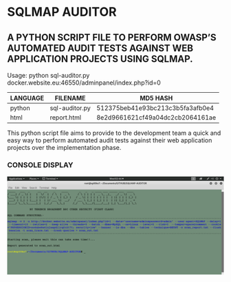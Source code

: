 # SQLMAP AUDITOR
## A PYTHON SCRIPT FILE TO PERFORM OWASP’S AUTOMATED AUDIT TESTS AGAINST WEB APPLICATION PROJECTS USING SQLMAP.

Usage: python sql-auditor.py docker.website.eu:46550/adminpanel/index.php?id=0

| LANGUAGE | FILENAME       | MD5 HASH                         | 
|--------  |---------       |---------                         | 
| python   | sql-auditor.py | 512375beb41e93bc213c3b5fa3afb0e4 | 
| html     | report.html    | 8e2d9661621cf49a04dc2cb2064161ae | 

This python script file aims to provide to the development team a quick and easy way to perform automated audit tests against their web application projects over the implementation phase.

### CONSOLE DISPLAY
![Screenshot](picture1.png) 

